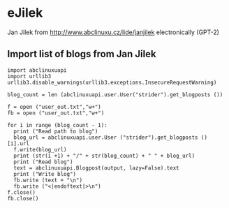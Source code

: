 # eJilek
Jan Jilek from http://www.abclinuxu.cz/lide/janjilek electronically (GPT-2)

## Import list of blogs from Jan Jilek

```
import abclinuxuapi
import urllib3
urllib3.disable_warnings(urllib3.exceptions.InsecureRequestWarning)

blog_count = len (abclinuxuapi.user.User("strider").get_blogposts ())

f = open ("user_out.txt","w+")
fb = open ("user_out.txt","w+")

for i in range (blog_count - 1):
  print ("Read path to blog")
  blog_url = abclinuxuapi.user.User ("strider").get_blogposts ()[i].url
  f.write(blog_url)
  print (str(i +1) + "/" + str(blog_count) + " " + blog_url)
  print ("Read blog")
  text = abclinuxuapi.Blogpost(output, lazy=False).text
  print ("Write blog")
  fb.write (text + "\n")
  fb.write ("<|endoftext|>\n")
f.close()
fb.close()
```
